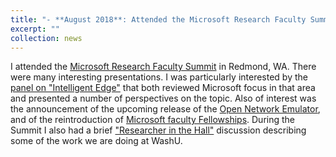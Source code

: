 ```yaml
---
title: "- **August 2018**: Attended the Microsoft Research Faculty Summit"
excerpt: ""
collection: news
---
```


I attended the [Microsoft Research Faculty Summit](https://www.microsoft.com/en-us/research/event/faculty-summit-2018/) in Redmond, WA. There were many interesting presentations. 
I was particularly interested by the [panel on "Intelligent Edge"](https://www.microsoft.com/en-us/research/video/intelligent-edge/) that both reviewed Microsoft focus in that area and presented a number of perspectives on the topic. 
Also of interest was the announcement of the upcoming release of the [Open Network Emulator](https://www.datacenterknowledge.com/microsoft/microsoft-open-source-its-secret-weapon-against-cloud-network-outages), 
and of the reintroduction of [Microsoft faculty Fellowships](https://www.microsoft.com/en-us/research/academic-program/faculty-fellowship/). 
During the Summit I also had a brief ["Researcher in the Hall"](https://www.youtube.com/watch?v=PzUv5rMxOfA&_lrsc=5aa77474-def5-476c-907d-6cb017161879) discussion describing some of the work we are doing at WashU.